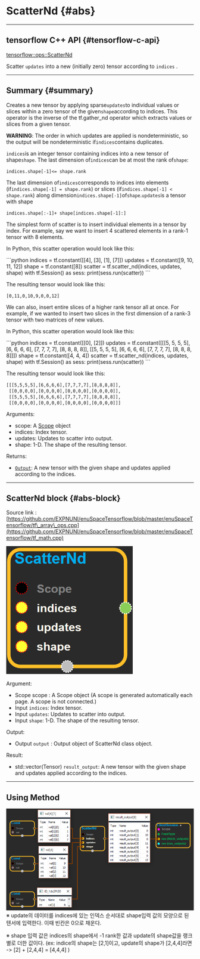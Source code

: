 # ScatterNd {#abs}

---

## tensorflow C++ API {#tensorflow-c-api}

[tensorflow::ops::ScatterNd](https://www.tensorflow.org/api_docs/cc/class/tensorflow/ops/scatter-nd.html)

Scatter `updates` into a new \(initially zero\) tensor according to `indices` .

---

## Summary {#summary}

Creates a new tensor by applying sparse`updates`to individual values or slices within a zero tensor of the given`shape`according to indices. This operator is the inverse of the tf.gather\_nd operator which extracts values or slices from a given tensor.

**WARNING**: The order in which updates are applied is nondeterministic, so the output will be nondeterministic if`indices`contains duplicates.

`indices`is an integer tensor containing indices into a new tensor of shape`shape`. The last dimension of`indices`can be at most the rank of`shape`:

```
indices.shape[-1]<= shape.rank
```

The last dimension of`indices`corresponds to indices into elements \(if`indices.shape[-1] = shape.rank`\) or slices \(if`indices.shape[-1] < shape.rank`\) along dimension`indices.shape[-1]`of`shape`.`updates`is a tensor with shape

```
indices.shape[:-1]+ shape[indices.shape[-1]:]
```

The simplest form of scatter is to insert individual elements in a tensor by index. For example, say we want to insert 4 scattered elements in a rank-1 tensor with 8 elements.

In Python, this scatter operation would look like this:

\`\`\`python indices = tf.constant\(\[\[4\], \[3\], \[1\], \[7\]\]\) updates = tf.constant\(\[9, 10, 11, 12\]\) shape = tf.constant\(\[8\]\) scatter = tf.scatter\_nd\(indices, updates, shape\) with tf.Session\(\) as sess: print\(sess.run\(scatter\)\) \`\`\`

The resulting tensor would look like this:

```
[0,11,0,10,9,0,0,12]
```

We can also, insert entire slices of a higher rank tensor all at once. For example, if we wanted to insert two slices in the first dimension of a rank-3 tensor with two matrices of new values.

In Python, this scatter operation would look like this:

\`\`\`python indices = tf.constant\(\[\[0\], \[2\]\]\) updates = tf.constant\(\[\[\[5, 5, 5, 5\], \[6, 6, 6, 6\], \[7, 7, 7, 7\], \[8, 8, 8, 8\]\], \[\[5, 5, 5, 5\], \[6, 6, 6, 6\], \[7, 7, 7, 7\], \[8, 8, 8, 8\]\]\]\) shape = tf.constant\(\[4, 4, 4\]\) scatter = tf.scatter\_nd\(indices, updates, shape\) with tf.Session\(\) as sess: print\(sess.run\(scatter\)\) \`\`\`

The resulting tensor would look like this:

```
[[[5,5,5,5],[6,6,6,6],[7,7,7,7],[8,8,8,8]],
 [[0,0,0,0],[0,0,0,0],[0,0,0,0],[0,0,0,0]],
 [[5,5,5,5],[6,6,6,6],[7,7,7,7],[8,8,8,8]],
 [[0,0,0,0],[0,0,0,0],[0,0,0,0],[0,0,0,0]]]
```

Arguments:

* scope: A [Scope](https://www.tensorflow.org/api_docs/cc/class/tensorflow/scope.html#classtensorflow_1_1_scope) object
* indices: Index tensor.
* updates: Updates to scatter into output.
* shape: 1-D. The shape of the resulting tensor.

Returns:

* [`Output`](https://www.tensorflow.org/api_docs/cc/class/tensorflow/output.html#classtensorflow_1_1_output): A new tensor with the given shape and updates applied according to the indices.

---

## ScatterNd block {#abs-block}

Source link :[https://github.com/EXPNUNI/enuSpaceTensorflow/blob/master/enuSpaceTensorflow/tf\_array\_ops.cpp](https://github.com/EXPNUNI/enuSpaceTensorflow/blob/master/enuSpaceTensorflow/tf_math.cpp)

![](/assets/array_ops/scatternd1.png)

Argument:

* Scope scope : A Scope object \(A scope is generated automatically each page. A scope is not connected.\)
* Input `indices`: Index tensor.
* Input `updates`: Updates to scatter into output.
* Input `shape`: 1-D. The shape of the resulting tensor.

Output:

* Output `output` : Output object of ScatterNd class object.

Result:

* std::vector\(Tensor\) `result_output`: A new tensor with the given shape and updates applied according to the indices.

---

## Using Method

![](/assets/array_ops/scatternd2.png)  
※ update의 데이터를 indices에 있는 인덱스 순서대로 shape입력 값의 모양으로 된 텐서에 입력한다. 이때 빈칸은 0으로 채운다.

※ shape 입력 값은 indices의 shape에서 -1 rank한 값과 update의 shape값을 랭크 별로 더한 값이다. \(ex: indice의 shape는 \[2,1\]이고, update의 shape가 \[2,4,4\]라면 -&gt; \[2\] + \[2,4,4\] = \[4,4,4\] \)

